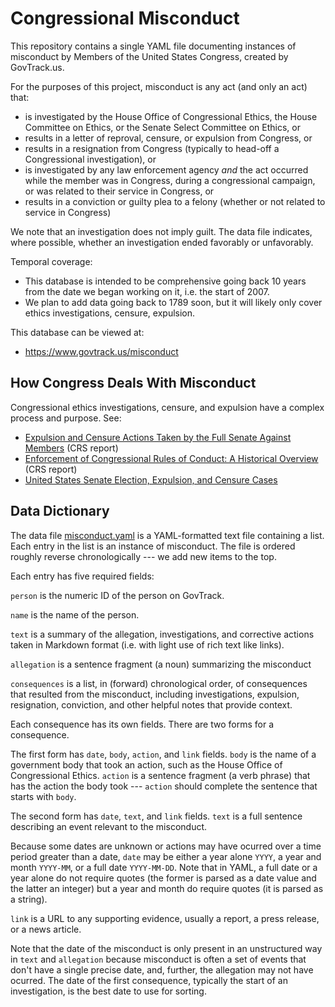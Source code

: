 Congressional Misconduct
========================

This repository contains a single YAML file documenting instances of misconduct
by Members of the United States Congress, created by GovTrack.us.

For the purposes of this project, misconduct is any act (and only an act) that:

* is investigated by the House Office of Congressional Ethics, the House Committee on Ethics, or the Senate Select Committee on Ethics, or
* results in a letter of reproval, censure, or expulsion from Congress, or
* results in a resignation from Congress (typically to head-off a Congressional investigation), or
* is investigated by any law enforcement agency _and_ the act occurred while the member was in Congress, during a congressional campaign, or was related to their service in Congress, or
* results in a conviction or guilty plea to a felony (whether or not related to service in Congress)

We note that an investigation does not imply guilt. The data file indicates, where possible,
whether an investigation ended favorably or unfavorably.

Temporal coverage:

* This database is intended to be comprehensive going back 10 years from the date we began working
  on it, i.e. the start of 2007.
* We plan to add data going back to 1789 soon, but it will likely only cover ethics investigations, censure, expulsion.

This database can be viewed at:

* https://www.govtrack.us/misconduct

How Congress Deals With Misconduct
----------------------------------

Congressional ethics investigations, censure, and expulsion have a complex process and purpose. See:

* [Expulsion and Censure Actions Taken by the Full Senate Against Members](https://www.everycrsreport.com/reports/93-875.html) (CRS report)
* [Enforcement of Congressional Rules of Conduct: A Historical Overview](https://www.everycrsreport.com/reports/RL30764.html) (CRS report)
* [United States Senate Election, Expulsion, and Censure Cases](https://babel.hathitrust.org/cgi/pt?id=umn.31951p00933065r;view=1up;seq=7)

Data Dictionary
---------------

The data file [misconduct.yaml](misconduct.yaml) is a YAML-formatted text file containing
a list. Each entry in the list is an instance of misconduct. The file is ordered roughly
reverse chronologically --- we add new items to the top.

Each entry has five required fields:

`person` is the numeric ID of the person on GovTrack.

`name` is the name of the person.

`text` is a summary of the allegation, investigations, and corrective actions taken
in Markdown format (i.e. with light use of rich text like links).

`allegation` is a sentence fragment (a noun) summarizing the misconduct

`consequences` is a list, in (forward) chronological order, of consequences that resulted
from the misconduct, including investigations, expulsion, resignation, conviction,
and other helpful notes that provide context.

Each consequence has its own fields. There are two forms for a consequence.

The first form has `date`, `body`, `action`, and `link` fields. `body` is the
name of a government body that took an action, such as the House Office of
Congressional Ethics. `action` is a sentence fragment (a verb phrase) that
has the action the body took --- `action` should complete the sentence that
starts with `body`.

The second form has `date`, `text`, and `link` fields. `text` is a full sentence
describing an event relevant to the misconduct.

Because some dates are unknown or actions may have ocurred over a time period
greater than a date, `date` may be either a year alone `YYYY`, a year and month
`YYYY-MM`, or a full date `YYYY-MM-DD`. Note that in YAML, a full date or a year
alone do not require quotes (the former is parsed as a date value and the latter
an integer) but a year and month do require quotes (it is parsed as a string).

`link` is a URL to any supporting evidence, usually a report, a press release,
or a news article.

Note that the date of the misconduct is only present in an unstructured way in
`text` and `allegation` because misconduct is often a set of events that don't
have a single precise date, and, further, the allegation may not have ocurred.
The date of the first consequence, typically the start of an investigation, is
the best date to use for sorting.
